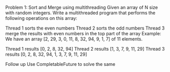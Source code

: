Problem 1: Sort and Merge using multithreading
Given an array of N size with random integers. Write a multithreaded program that performs the following operations on this array:

Thread 1 sorts the even numbers
Thread 2 sorts the odd numbers
Thread 3 merge the results with even numbers in the top part of the array
Example:
We have an array [2, 29, 3, 0, 11, 8, 32, 94, 9, 1, 7] of 11 elements.

Thread 1 results [0, 2, 8, 32, 94]
Thread 2 results [1, 3, 7, 9, 11, 29]
Thread 3 results [0, 2, 8, 32, 94, 1, 3, 7, 9, 11, 29]

Follow up
Use CompletableFuture to solve the same
